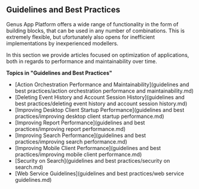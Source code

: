 ## Guidelines and Best Practices

Genus App Platform offers a wide range of functionality in the form of building blocks, that can be used in any number of combinations. This is extremely flexible, but ufortunately also opens for inefficient implementations by inexperienced modellers.

In this section we provide articles focused on optimization of applications, both in regards to performance and maintainability over time.

**Topics in "Guidelines and Best Practices"**
* [Action Orchestration Performance and Maintainability](guidelines and best practices/action orchestration performance and maintainability.md)
* [Deleting Event History and Account Session History](guidelines and best practices/deleting event history and account session history.md)
* [Improving Desktop Client Startup Performance](guidelines and best practices/improving desktop client startup performance.md)
* [Improving Report Performance](guidelines and best practices/improving report performance.md)
* [Improving Search Performance](guidelines and best practices/improving search performance.md)
* [Improving Mobile Client Performance](guidelines and best practices/improving mobile client performance.md)
* [Security on Search](guidelines and best practices/security on search.md)
* [Web Service Guidelines](guidelines and best practices/web service guidelines.md)